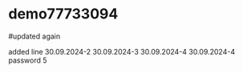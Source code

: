 # demo77733094

#updated again

added line
30.09.2024-2
30.09.2024-3
30.09.2024-4
30.09.2024-4 password
5
